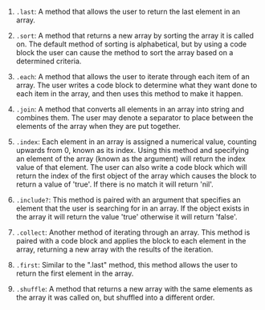 1. `.last`: A method that allows the user to return the last element in an array.

2. `.sort`: A method that returns a new array by sorting the array it is called on. The default method of sorting is alphabetical, but by using a code block the user can cause the method to sort the array based on a determined criteria.

3. `.each`: A method that allows the user to iterate through each item of an array. The user writes a code block to determine what they want done to each item in the array, and then uses this method to make it happen.

4. `.join`: A method that converts all elements in an array into string and combines them. The user may denote a separator to place between the elements of the array when they are put together.

5. `.index`: Each element in an array is assigned a numerical value, counting upwards from 0, known as its index. Using this method and specifying an element of the array (known as the argument) will return the index value of that element. The user can also write a code block which will return the index of the first object of the array which causes the block to return a value of 'true'. If there is no match it will return 'nil'.

6. `.include?`: This method is paired with an argument that specifies an element that the user is searching for in an array. If the object exists in the array it will return the value 'true' otherwise it will return 'false'.

7. `.collect`: Another method of iterating through an array. This method is paired with a code block and applies the block to each element in the array, returning a new array with the results of the iteration.

8. `.first`: Similar to the ".last" method, this method allows the user to return the first element in the array.

9. `.shuffle`: A method that returns a new array with the same elements as the array it was called on, but shuffled into a different order.
